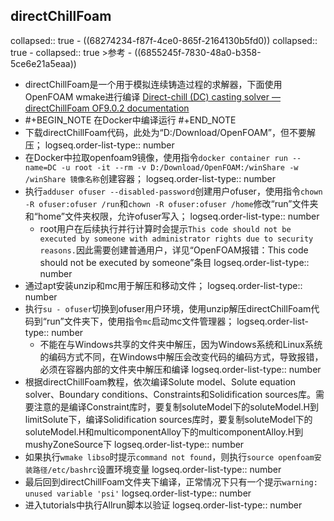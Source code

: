 ## directChillFoam
collapsed:: true
	- ((68274234-f87f-4ce0-865f-2164130b5fd0))
	  collapsed:: true
		- collapsed:: true
		  >参考
			- ((6855245f-7830-48a0-b358-5ce6e21a5eaa))
- directChillFoam是一个用于模拟连续铸造过程的求解器，下面使用OpenFOAM wmake进行编译 [Direct-chill (DC) casting solver — directChillFoam OF9.0.2 documentation](https://blebon.com/directChillFoam/solver/directChillFoam.html#wmake)
- #+BEGIN_NOTE
  在Docker中编译运行
  #+END_NOTE
- 下载directChillFoam代码，此处为“D:/Download/OpenFOAM”，但不要解压；
  logseq.order-list-type:: number
- 在Docker中拉取openfoam9镜像，使用指令`docker container run --name=DC -u root -it --rm -v D:/Download/OpenFOAM:/winShare -w /winShare 镜像名称`创建容器；
  logseq.order-list-type:: number
- 执行`adduser ofuser --disabled-password`创建用户ofuser，使用指令`chown -R ofuser:ofuser /run`和`chown -R ofuser:ofuser /home`修改“run”文件夹和“home”文件夹权限，允许ofuser写入；
  logseq.order-list-type:: number
	- root用户在后续执行并行计算时会提示`This code should not be executed by someone with administrator rights due to security reasons.`因此需要创建普通用户，详见“OpenFOAM报错：This code should not be executed by someone”条目
	  logseq.order-list-type:: number
- 通过apt安装unzip和mc用于解压和移动文件；
  logseq.order-list-type:: number
- 执行`su - ofuser`切换到ofuser用户环境，使用unzip解压directChillFoam代码到“run”文件夹下，使用指令`mc`启动mc文件管理器；
  logseq.order-list-type:: number
	- 不能在与Windows共享的文件夹中解压，因为Windows系统和Linux系统的编码方式不同，在Windows中解压会改变代码的编码方式，导致报错，必须在容器内部的文件夹中解压和编译
	  logseq.order-list-type:: number
- 根据directChillFoam教程，依次编译Solute model、Solute equation solver、Boundary conditions、Constraints和Solidification sources库。需要注意的是编译Constraint库时，要复制soluteModel下的soluteModel.H到limitSolute下，编译Solidification sources库时，要复制soluteModel下的soluteModel.H和multicomponentAlloy下的multicomponentAlloy.H到mushyZoneSource下
  logseq.order-list-type:: number
- 如果执行`wmake libso`时提示`command not found`，则执行`source openfoam安装路径/etc/bashrc`设置环境变量
  logseq.order-list-type:: number
- 最后回到directChillFoam文件夹下编译，正常情况下只有一个提示`warning: unused variable 'psi'`
  logseq.order-list-type:: number
- 进入tutorials中执行Allrun脚本以验证
  logseq.order-list-type:: number